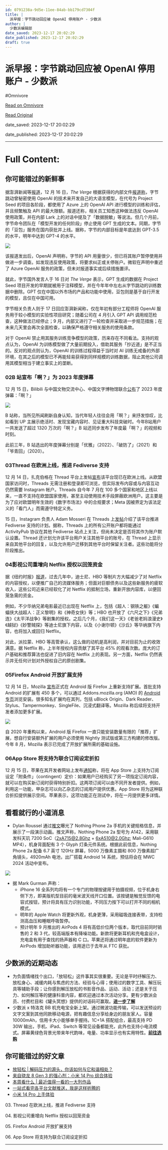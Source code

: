 ```yaml
---
id: 0791238a-9d5e-11ee-84ab-bb179cd7304f
title: |
  派早报：字节跳动回应被 OpenAI 停用账户 - 少数派
author: |
  少数派编辑部
date_saved: 2023-12-17 20:02:29
date_published: 2023-12-17 20:02:29
draft: true
---
```


# 派早报：字节跳动回应被 OpenAI 停用账户 - 少数派
#Omnivore

[Read on Omnivore](https://omnivore.app/me/open-ai-18c7b2f9dcd)

[Read Original](https://sspai.com/post/85139)

date_saved: 2023-12-17 20:02:29

date_published: 2023-12-17 20:02:29

--- 

# Full Content: 

## 你可能错过的新鲜事

据澎湃新闻等[报道](https://sspai.com/link?target=https%3A%2F%2Fwww.thepaper.cn%2FnewsDetail%5Fforward%5F25689957)，12 月 16 日，_The Verge_ 根据获得的内部文件[报道称](https://sspai.com/link?target=https%3A%2F%2Fwww.theverge.com%2F2023%2F12%2F15%2F24003151%2Fbytedance-china-openai-microsoft-competitor-llm)，字节跳动曾秘密使用 OpenAI 的技术来开发自己的大语言模型，在代号为 Project Seed 的项目各阶段，都使用了 Azure 上的 OpenAI API 进行模型的训练和评估，并且频繁触及 API 的最大限额。报道还称，相关员工知悉这种做法违反 OpenAI 使用政策，并在内部 Lark 上的对话中提及了「数据脱敏」等说法。但几个月前，字节命令团队在「模型开发的任何阶段」停止使用 GPT 生成的文本。同期，字节的「豆包」服务在国内获批并上线。据称，字节的内部目标是年底达到 GPT-3.5 的水平，明年中达到 GPT-4 的水平。

![](https://proxy-prod.omnivore-image-cache.app/0x0,sJ8cAGcWWI4wpqjn8Uh0oQ5kVZe8u6z7iwnTHp1CpAck/https://cdn.sspai.com/2023/12/18/d55ca7c3a11bed8cfcc5273e82a31deb.png)

该报道发出后，OpenAI 声明称，字节的 API 用量很少，但已将其账户暂停使用并做进一步调查。如发现违反使用政策，将要求纠正或关停账户。微软在声明中重述了 Azure OpenAI 服务的政策，但未对报道事实或后续措施置评。

就此，字节国外发言人于 16 日对 _The Verge_ 表示，GPT 生成的数据在 Project Seed 项目开发的早期就被用于注释模型，并在今年年中左右从字节跳动的训练数据中删除。GPT 仅在中国以外市场的产品和功能中使用，豆包则是基于自行开发的模型，且仅在中国可用。

字节相关负责人则于 17 日回应澎湃新闻称，仅在年初有部分工程师将 OpenAI 服务用于较小模型的实验性项目研究；随着公司在 4 月引入 GPT API 调用规范检查，这种做法已经停止；9 月，内部又进行了一轮检查并采取进一步规范措施；在未来几天里会再次全面检查，以确保严格遵守相关服务的使用条款。

对于 OpenAI 禁止用其服务训练竞争模型的政策，历来存在不同看法。支持的观点认为，OpenAI 为训练模型做了大量前期投入，借助其服务「抄近道」是不正当的。反对的观点则认为，OpenAI 的训练过程得益于当时对 AI 训练无戒备的外部环境，在其之后的模型已不再能轻易获得到同样规模的训练数据，阻止其他公司调用其模型相当于建立事实上的垄断。

### 02B 站宣布「啊？」为 2023 年度弹幕

12 月 15 日，Bilibili 与中国文物交流中心、中国文字博物馆联合[公布](https://www.bilibili.com/blackboard/era/2023niandudanmu.html)了 2023 年度弹幕：「啊？」

![](https://proxy-prod.omnivore-image-cache.app/0x0,soCrrmkiDOkORHt7-b9YyA-8Fk6nR8hRg85LmMfR3pnU/https://cdn.sspai.com/2023/12/18/7ff5f1410a81dad5bc7d022a70e822ff.jpg)

B 站称，当所见所闻刷新自身认知，当代年轻人往往会用「啊？」来抒发惊叹，比如看到 UP 主展示绝活时、发现宝藏内容时、见证重大科技突破时。今年B站用户一共发送了超过 1320 万次的「啊？」B 站还同步发布了年度最「啊？」的视频和时刻。

此前三年，B 站选出的年度弹幕分别是「优雅」（2022）、「破防了」（2021）和「爷青回」（2020）。

### 03Thread 在欧洲上线，推进 Fediverse 支持

12 月 14 日，扎克伯格在 Thread 平台上发帖[宣布](https://sspai.com/link?target=https%3A%2F%2Fwww.threads.net%2F%40zuck%2Fpost%2FC01LXhDrCAM)该平台现已在欧洲上线。从欧盟国家访问时，Threads 无需注册和登录即可浏览，但实际发布内容或与内容互动仍然需要 Instagram 帐户。Threads 自今年 7 月在 100 多个国家和地区上线以来，一直不支持在欧盟国家使用，甚至主动使用技术手段屏蔽欧洲用户。这主要是为了应对欧盟明年生效的《数字市场法》中的合规要求；Meta 因被界定为该法定义的「看门人」而需遵守特定义务。

15 日，Instagram 负责人 Adam Mosseri 在 Threads 上[发帖](https://sspai.com/link?target=https%3A%2F%2Fwww.threads.net%2F%40mosseri%2Fpost%2FC046LSmPAuN)介绍了该平台推进 Fediverse 支持的计划。据称，Threads 上的所有公开账户都将能通过 ActivityPub 协议在其他 Fediverse 站点上关注，但尚未决定是否将其作为账户默认设置。Thread 还计划允许该平台用户关注其他平台的账号，在 Thread 上显示来自其他平台的回复，以及允许用户迁移到其他平台时保留关注者。这些功能将分阶段推出。

### 04影视公司重增向 Netflix 授权以回笼资金

据《纽约时报》[报道](https://sspai.com/link?target=https%3A%2F%2Fwww.nytimes.com%2F2023%2F12%2F15%2Fbusiness%2Fmedia%2Fnetflix-licensed-shows.html)，过去几年中，迪士尼、HBO 等制片方大幅减少了对 Netflix 的内容授权，以便推广自己的流媒体服务；但面对巨额债务以及这些新服务的疲软收入，这些公司近来已经软化了对 Netflix 的抵制立场，重新开放内容库，以便回笼急需的资金。

例如，不少华纳兄弟电影最近已出现在 Netflix 上，包括《超人：钢铁之躯》《蝙蝠侠大战超人：正义黎明》和《神奇女侠》等；HBO 也开放了《六尺之下》《兄弟连》《太平洋战争》等剧集的授权。之后几个月，《我们这一天》《老爸老妈浪漫史》《越狱》《妙警贼探》等迪士尼旗下内容，以及《小谢尔顿》《沙丘》等华纳旗下内容，也将加入或回归 Netflix。

对此，派拉蒙、HBO 等高管承认，这么做的动机是高利润，并对目前为止的收效满意。据 Netflix 称，上半年授权内容贡献了其平台 45% 的观看次数。庞大的订户基础和推荐算法也促进了旧内容在 Netflix 上的表现。另一方面，Netflix 仍然表示并无任何计划对外授权自己的原创剧集。

### 05Firefox Android 开放扩展支持

12 月 14 日，Mozilla [宣布](https://sspai.com/link?target=https%3A%2F%2Fblog.mozilla.org%2Fen%2Fmozilla%2Fnew-extensions-youll-love-now-available-on-firefox-for-android%2F)正式在 Android 版 Firefox 上重新支持扩展。首批支持 Android 的扩展有 450 多个，可以通过 Addons.mozilla.org (AMO) 的 [Android 专页](https://sspai.com/link?target=https%3A%2F%2Faddons.mozilla.org%2Fen-US%2Fandroid%2F)浏览安装。很多知名扩展均在其列，包括 uBlock Origin、Dark Reader、Stylus、Tampermonkey、SingleFile、沉浸式翻译等。Mozilla 称后续将支持开发者添加更多扩展。

![](https://proxy-prod.omnivore-image-cache.app/0x0,sunx0YhN1v70Eu5u9IsSoxUCJgtGeG8Ub0-IUTtB5jsM/https://cdn.sspai.com/2023/12/18/b5fdc5ca64807fdf199aa34cfd1aa7f7.png)

自 2020 年重构以来，Android 版 Firefox 一直只能安装数量有限的「推荐」扩展，想自行安装额外扩展的用户必须使用 Nightly 测试版或第三方构建的修改版。今年 8 月，Mozilla 表示已完成了开放扩展所需的基础设施。

### 06App Store 将支持为联合订阅设定折扣

12 月 15 日，苹果在其开发者网站上发布[通知](https://developer.apple.com/news/?id=6e9odqgu)称，将在 App Store 上支持为订阅设定「附条件」（contingent）定价：如果用户已经购买了另一项指定订阅内容，就可以在购买新订阅时获得特别折扣。这两项订阅可以由不同开发者提供。例如，利用这一功能，甲杂志可以向乙杂志的订阅用户提供优惠。App Store 将为这种联合折扣提供展示空间。苹果表示，这项功能正在测试中，将在一月提供更多详情。

## 看看就行的小道消息

* Dylan Roussel 通过[推文](https://sspai.com/link?target=https%3A%2F%2Ftwitter.com%2Fevowizz%2Fstatus%2F1735691254464135580)曝光了 Nothing Phone 2a 手机的关键规格信息，并展示了一段演示动画。推文声称，Nothing Phone 2a 型号为 A142，采用联发科天玑 7200 SoC（2xA715@2.8Ghz + 6xA510@2.0Ghz; Mali-G610 MP4），机身背面配有 3 个 Glyph 灯条元件系统。根据此前信息，Nothing Phone 2a 配备 6.7 英寸 120Hz 屏幕，5000 万像素主摄和 800 万像素超广角镜头，4920mAh 电池，出厂搭载 Android 14 系统，预估将会在 MWC 2024 活动中宣布。

![](https://proxy-prod.omnivore-image-cache.app/0x0,sr7AwZ4ijBvQe3RgeQOCq63LPRBwdPhUFQnYCOigdkIk/https://cdn.sspai.com/2023/12/18/4fa87485210a1206ba288e998a4739c5.gif)

* 据 Mark Gurman 声称：  
   * iPhone 16 全系列均将有一个专门的物理按键用于拍摄视频，位于机身右侧下方，即美版机型目前的毫米波天线开口位置。该按键是触觉反馈的电容式按钮，预计将具有压力识别功能，不同压力按下可以打开不同的相机模式。  
   * 明年的 Apple Watch 将更新外观，机身更薄，采用磁吸连接表带，支持检测高血压和睡眠呼吸暂停。  
   * 预计明年 9 月推出的 AirPods 4 将有高低价位两个版本，取代目前同时销售的 2 和 3 代，较高端版本有降噪功能。新款将更新耳机和充电盒设计，充电盒有用于查找的扬声器和 C 口。苹果还将通过明年底的软件更新为 AirPods 增加助听器功能，该用途已于去年从 FTC 获批。

## 少数派的近期动态

* 为负面情绪找个出口，「放轻松」这件事其实很重要。无论是平时纾解压力、放松身心、减缓内耗与焦虑的方法、经验与心得；使用过的数字工具、解压玩具等辅助手段；让你感到解压放松的书影音作品、运动、活动；还是关于压力、如何解压等的健康科普内容，都欢迎通过本次活动分享。更有少数派会员、付费栏目和《罐头冥想》提供的对话码可赢取。[**进一步了解**](https://sspai.com/post/84979)
* 少数派 x 特洛克 BB 机充电宝全新上架。通过微波功能传输，可以发送预设的文字文案到其他同款移动电源，把有趣信息分享给身边的朋友家人。容量 10000mAh，信用卡大小能够单手握持。1C+1A 搭配组合，最高支持 PD 30W 输出，手机、iPad、Switch 等常见设备都能充，此外也支持小电流模式。屏幕黄绿色背景光带来年代韵味，电量、功率显示也有实用特性。[**前往选购**](https://item.taobao.com/item.htm?ft=t&id=754157156095)

## 你可能错过的好文章

* [放轻松 | 解码压力的源头，你该如何与它和谐相处？](https://sspai.com/post/85094)
* [来自骁龙 8 Gen 3 的强心剂：小米 14 Pro 综合体验](https://sspai.com/post/84805)
* [本周看什么 | 最近值得一看的一大列作品](https://sspai.com/post/85106)
* [一站式看完各平台文献推送，我是这样折腾的](https://sspai.com/post/84478)
* [小米 14 Pro 上手体验](https://sspai.com/post/84510)

03\. Thread 在欧洲上线，推进 Fediverse 支持

04\. 影视公司重增向 Netflix 授权以回笼资金

05\. Firefox Android 开放扩展支持

06\. App Store 将支持为联合订阅设定折扣

---

